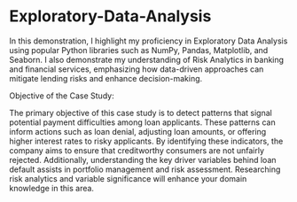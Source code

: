 # Exploratory-Data-Analysis

In this demonstration, I highlight my proficiency in Exploratory Data Analysis using popular Python libraries such as NumPy, Pandas, Matplotlib, and Seaborn. I also demonstrate my understanding of Risk Analytics in banking and financial services, emphasizing how data-driven approaches can mitigate lending risks and enhance decision-making.

Objective of the Case Study:

The primary objective of this case study is to detect patterns that signal potential payment difficulties among loan applicants. These patterns can inform actions such as loan denial, adjusting loan amounts, or offering higher interest rates to risky applicants. By identifying these indicators, the company aims to ensure that creditworthy consumers are not unfairly rejected. Additionally, understanding the key driver variables behind loan default assists in portfolio management and risk assessment. Researching risk analytics and variable significance will enhance your domain knowledge in this area.
